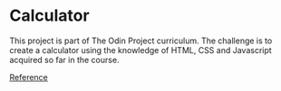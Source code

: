 # Calculator

This project is part of The Odin Project curriculum. The challenge is to create a calculator using the knowledge of HTML, CSS and Javascript acquired so far in the course.

[Reference](https://www.theodinproject.com/lessons/foundations-calculator)
